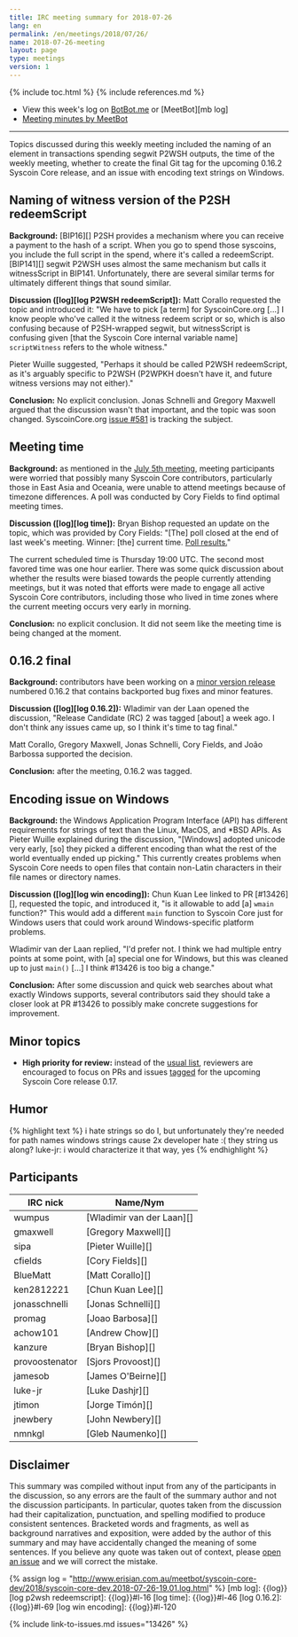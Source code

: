 ```yaml
---
title: IRC meeting summary for 2018-07-26
lang: en
permalink: /en/meetings/2018/07/26/
name: 2018-07-26-meeting
layout: page
type: meetings
version: 1
---
```

{% include toc.html %}
{% include references.md %}

- View this week's log on [BotBot.me][bbm log] or [MeetBot][mb log]
- [Meeting minutes by MeetBot][mb minutes]

---

Topics discussed during this weekly meeting included the naming of an
element in transactions spending segwit P2WSH outputs, the time of the
weekly meeting, whether to create the final Git tag for the upcoming
0.16.2 Syscoin Core release, and an issue with encoding text strings on
Windows.

## Naming of witness version of the P2SH redeemScript

**Background:** [BIP16][] P2SH provides a mechanism where you can
receive a payment to the hash of a script.  When you go to spend those
syscoins, you include the full script in the spend, where it's called a
redeemScript.  [BIP141][] segwit P2WSH uses almost the same mechanism but 
calls it witnessScript in BIP141.  Unfortunately, there are several
similar terms for ultimately different things that sound similar.

**Discussion ([log][log P2WSH redeemScript]):** Matt Corallo requested
the topic and introduced it: "We have to pick [a term] for
SyscoinCore.org [...] I know people who've called it the witness redeem
script or so, which is also confusing because of P2SH-wrapped segwit,
but witnessScript is confusing given [that the Syscoin Core internal
variable name] `scriptWitness` refers to the whole witness."

Pieter Wuille suggested, "Perhaps it should be called P2WSH
redeemScript, as it's arguably specific to P2WSH (P2WPKH doesn't have
it, and future witness versions may not either)."

**Conclusion:** No explicit conclusion.  Jonas Schnelli and Gregory
Maxwell argued that the discussion wasn't that important, and the topic
was soon changed.  SyscoinCore.org [issue #581][bcco #581] is
tracking the subject.

## Meeting time

**Background:** as mentioned in the [July 5th meeting][alt meet time],
meeting participants were worried that possibly many Syscoin Core
contributors, particularly those in East Asia and Oceania, were unable
to attend meetings because of timezone differences.  A poll was
conducted by Cory Fields to find optimal meeting times.

**Discussion ([log][log time]):** Bryan Bishop requested an update on
the topic, which was provided by Cory Fields: "[The] poll closed at the
end of last week's meeting.  Winner: [the] current time.  [Poll
results.][time poll results]"

The current scheduled time is Thursday 19:00 UTC.  The second most
favored time was one hour earlier.  There was some quick discussion
about whether the results were biased towards the people currently
attending meetings, but it was noted that efforts were made to engage
all active Syscoin Core contributors, including those who lived in time
zones where the current meeting occurs very early in morning.

**Conclusion:** no explicit conclusion.  It did not seem like the
meeting time is being changed at the moment.

## 0.16.2 final

**Background:** contributors have been working on a [minor version
release][maintenance release] numbered 0.16.2 that contains backported
bug fixes and minor features.

**Discussion ([log][log 0.16.2]):** Wladimir van der Laan opened the
discussion, "Release Candidate (RC) 2 was tagged [about] a week ago.  I
don't think any issues came up, so I think it's time to tag final."

Matt Corallo, Gregory Maxwell, Jonas Schnelli, Cory Fields, and João
Barbossa supported the decision.

**Conclusion:** after the meeting, 0.16.2 was tagged.

## Encoding issue on Windows

**Background:** the Windows Application Program Interface (API) has
different requirements for strings of text than the Linux, MacOS, and
\*BSD APIs.  As Pieter Wuille explained during the discussion,
"[Windows] adopted unicode very early, [so] they picked a different
encoding than what the rest of the world eventually ended up picking."
This currently creates problems when Syscoin Core needs to open files
that contain non-Latin characters in their file names or directory
names.

**Discussion ([log][log win encoding]):** Chun Kuan Lee linked to PR
[#13426][], requested the topic, and introduced it, "is it allowable to
add [a] `wmain` function?" This would add a different `main` function
to Syscoin Core just for Windows users that could work around
Windows-specific platform problems.

Wladimir van der Laan replied, "I'd prefer not.  I think we had multiple
entry points at some point, with [a] special one for Windows, but this
was cleaned up to just `main()` [...] I think #13426 is too big a
change."

**Conclusion:** After some discussion and quick web searches about what
exactly Windows supports, several contributors said they should take a
closer look at PR #13426 to possibly make concrete suggestions for
improvement.

## Minor topics

- **High priority for review:** instead of the [usual list][current
  high-priority PRs], reviewers are encouraged to focus on PRs and
  issues [tagged][tag 0.17] for the upcoming Syscoin Core release 0.17.

## Humor

{% highlight text %}
<gmaxwell>  i hate strings
  <wumpus>  so do I, but unfortunately they're needed for path names
 <cfields>  windows strings cause 2x developer hate :(
 <luke-jr>  they string us along?
 <cfields>  luke-jr: i would characterize it that way, yes
{% endhighlight %}

## Participants

| IRC nick        | Name/Nym                  |
|-----------------|---------------------------|
| wumpus          | [Wladimir van der Laan][] |
| gmaxwell        | [Gregory Maxwell][]       |
| sipa            | [Pieter Wuille][]         |
| cfields         | [Cory Fields][]           |
| BlueMatt        | [Matt Corallo][]          |
| ken2812221      | [Chun Kuan Lee][]         |
| jonasschnelli   | [Jonas Schnelli][]        |
| promag          | [Joao Barbosa][]          |
| achow101        | [Andrew Chow][]           |
| kanzure         | [Bryan Bishop][]          |
| provoostenator  | [Sjors Provoost][]        |
| jamesob         | [James O'Beirne][]        |
| luke-jr         | [Luke Dashjr][]           |
| jtimon          | [Jorge Timón][]           |
| jnewbery        | [John Newbery][]          |
| nmnkgl          | [Gleb Naumenko][]         |

## Disclaimer

This summary was compiled without input from any of the participants in
the discussion, so any errors are the fault of the summary author and
not the discussion participants.  In particular, quotes taken from the
discussion had their capitalization, punctuation, and spelling modified
to produce consistent sentences.  Bracketed words and fragments, as well
as background narratives and exposition, were added by the author of
this summary and may have accidentally changed the meaning of some
sentences.  If you believe any quote was taken out of context, please
[open an issue](https://github.com/syscoin-core/syscoincore.org/issues/new)
and we will correct the mistake.

[bbm log]: https://botbot.me/freenode/syscoin-core-dev/msg/102496404/
[mb minutes]: http://www.erisian.com.au/meetbot/syscoin-core-dev/2018/syscoin-core-dev.2018-07-26-19.01.html

[current high-priority PRs]: https://github.com/syscoin/syscoin/projects/8

{% assign log = "http://www.erisian.com.au/meetbot/syscoin-core-dev/2018/syscoin-core-dev.2018-07-26-19.01.log.html" %}
[mb log]: {{log}}
[log p2wsh redeemscript]: {{log}}#l-16
[log time]: {{log}}#l-46
[log 0.16.2]: {{log}}#l-69
[log win encoding]: {{log}}#l-120

[bcco #581]: https://github.com/syscoin-core/syscoincore.org/issues/581
[alt meet time]: /en/meetings/2018/07/05/#alternating-meeting-time
[time poll results]: https://civs.cs.cornell.edu/cgi-bin/results.pl?id=E_a80f9a69d20aab2a
[maintenance release]: /en/lifecycle/#maintenance-releases
[tag 0.17]: https://github.com/syscoin/syscoin/milestone/33

{% include link-to-issues.md issues="13426" %}

